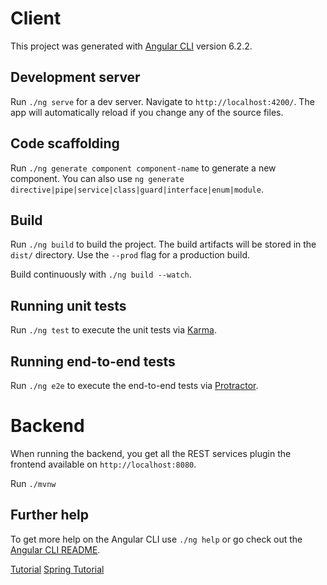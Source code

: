   # Client

This project was generated with [Angular CLI](https://github.com/angular/angular-cli) version 6.2.2.

## Development server

Run `./ng serve` for a dev server. Navigate to `http://localhost:4200/`. The app will automatically reload if you change any of the source files.

## Code scaffolding

Run `./ng generate component component-name` to generate a new component. You can also use `ng generate directive|pipe|service|class|guard|interface|enum|module`.

## Build

Run `./ng build` to build the project. The build artifacts will be stored in the `dist/` directory. Use the `--prod` flag for a production build.

Build continuously with `./ng build --watch`.

## Running unit tests

Run `./ng test` to execute the unit tests via [Karma](https://karma-runner.github.io).

## Running end-to-end tests

Run `./ng e2e` to execute the end-to-end tests via [Protractor](http://www.protractortest.org/).

# Backend

When running the backend, you get all the REST services plugin the frontend available on
`http://localhost:8080`.

Run `./mvnw`

## Further help

To get more help on the Angular CLI use `./ng help` or go check out the [Angular CLI README](https://github.com/angular/angular-cli/blob/master/README.md).

[Tutorial](https://github.com/dsyer/spring-boot-angular)
[Spring Tutorial](https://spring.io/guides/tutorials/spring-security-and-angular-js/)
